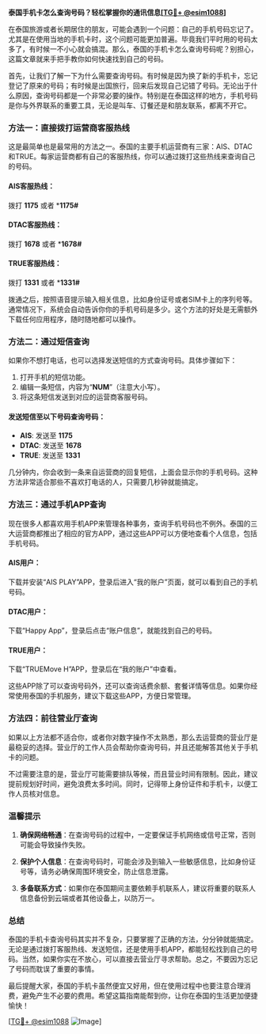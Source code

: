 **泰国手机卡怎么查询号码？轻松掌握你的通讯信息[[TG💪+ @esim1088](https://t.me/s/esim1088)]**

在泰国旅游或者长期居住的朋友，可能会遇到一个问题：自己的手机号码忘记了。尤其是在使用当地的手机卡时，这个问题可能更加普遍。毕竟我们平时用的号码太多了，有时候一不小心就会搞混。那么，泰国的手机卡怎么查询号码呢？别担心，这篇文章就来手把手教你如何快速找到自己的号码。

首先，让我们了解一下为什么需要查询号码。有时候是因为换了新的手机卡，忘记登记了原来的号码；有时候是出国旅行，回来后发现自己记错了号码。无论出于什么原因，查询号码都是一个非常必要的操作。特别是在泰国这样的地方，手机号码是你与外界联系的重要工具，无论是叫车、订餐还是和朋友联系，都离不开它。

### 方法一：直接拨打运营商客服热线

这是最简单也是最常用的方法之一。泰国的主要手机运营商有三家：AIS、DTAC和TRUE。每家运营商都有自己的客服热线，你可以通过拨打这些热线来查询自己的号码。

#### AIS客服热线：
拨打 **1175** 或者 ***1175#**

#### DTAC客服热线：
拨打 **1678** 或者 ***1678#**

#### TRUE客服热线：
拨打 **1331** 或者 ***1331#**

拨通之后，按照语音提示输入相关信息，比如身份证号或者SIM卡上的序列号等。通常情况下，系统会自动告诉你你的手机号码是多少。这个方法的好处是无需额外下载任何应用程序，随时随地都可以操作。

### 方法二：通过短信查询

如果你不想打电话，也可以选择发送短信的方式查询号码。具体步骤如下：

1. 打开手机的短信功能。
2. 编辑一条短信，内容为“**NUM**”（注意大小写）。
3. 将这条短信发送到对应的运营商客服号码。

#### 发送短信至以下号码查询号码：
- **AIS**: 发送至 **1175**
- **DTAC**: 发送至 **1678**
- **TRUE**: 发送至 **1331**

几分钟内，你会收到一条来自运营商的回复短信，上面会显示你的手机号码。这种方法非常适合那些不喜欢打电话的人，只需要几秒钟就能搞定。

### 方法三：通过手机APP查询

现在很多人都喜欢用手机APP来管理各种事务，查询手机号码也不例外。泰国的三大运营商都推出了相应的官方APP，通过这些APP可以方便地查看个人信息，包括手机号码。

#### AIS用户：
下载并安装“AIS PLAY”APP，登录后进入“我的账户”页面，就可以看到自己的手机号码。

#### DTAC用户：
下载“Happy App”，登录后点击“账户信息”，就能找到自己的号码。

#### TRUE用户：
下载“TRUEMove H”APP，登录后在“我的账户”中查看。

这些APP除了可以查询号码外，还可以查询话费余额、套餐详情等信息。如果你经常使用泰国的手机服务，建议下载这些APP，方便日常管理。

### 方法四：前往营业厅查询

如果以上方法都不适合你，或者你对数字操作不太熟悉，那么去运营商的营业厅是最稳妥的选择。营业厅的工作人员会帮助你查询号码，并且还能解答其他关于手机卡的问题。

不过需要注意的是，营业厅可能需要排队等候，而且营业时间有限制。因此，建议提前规划好时间，避免浪费太多时间。同时，记得带上身份证件和手机卡，以便工作人员核对信息。

### 温馨提示

1. **确保网络畅通**：在查询号码的过程中，一定要保证手机网络或信号正常，否则可能会导致操作失败。
   
2. **保护个人信息**：在查询号码时，可能会涉及到输入一些敏感信息，比如身份证号等，请务必确保周围环境安全，防止信息泄露。

3. **多备联系方式**：如果你在泰国期间主要依赖手机联系人，建议将重要的联系人信息备份到云端或者其他设备上，以防万一。

### 总结

泰国的手机卡查询号码其实并不复杂，只要掌握了正确的方法，分分钟就能搞定。无论是通过拨打客服热线、发送短信，还是使用手机APP，都能轻松找到自己的号码。当然，如果你实在不放心，可以直接去营业厅寻求帮助。总之，不要因为忘记了号码而耽误了重要的事情。

最后提醒大家，泰国的手机卡虽然便宜又好用，但在使用过程中也要注意合理消费，避免产生不必要的费用。希望这篇指南能帮到你，让你在泰国的生活更加便捷愉快！

[[TG💪+ @esim1088](https://t.me/s/esim1088) ![Image](https://i.postimg.cc/4NQfJmqS/Snipaste-2025-05-13-00-14-12.png)]